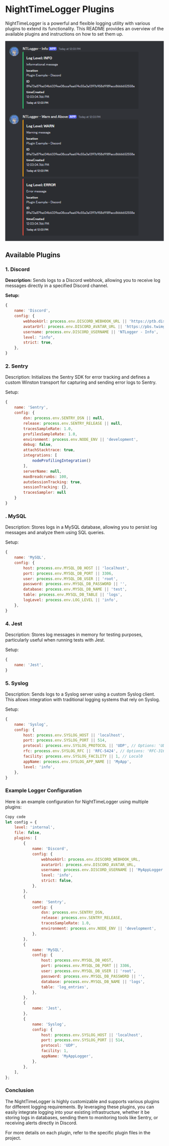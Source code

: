 # NightTimeLogger Plugins

NightTimeLogger is a powerful and flexible logging utility with various plugins to extend its functionality. This README provides an overview of the available plugins and instructions on how to set them up.

![Discord Plugin Output](https://github.com/NightSquawk/NightTimeLogger/blob/main/images/plugins/pluginDiscordOutput.png)

## Available Plugins

### 1. Discord
**Description:** Sends logs to a Discord webhook, allowing you to receive log messages directly in a specified Discord channel.

**Setup:**
```javascript
{
    name: 'Discord',
    config: {
        webhookUrl: process.env.DISCORD_WEBHOOK_URL || 'https://ptb.discord.com/api/webhooks/1271901134663192658/FmzqFlzbIJ7NunR_4rpBkPLb4QQ5aHSNEbpT311su-QM3ZlGDI6sFuC4Ff0MF_TFrf3k',
        avatarUrl: process.env.DISCORD_AVATAR_URL || 'https://pbs.twimg.com/profile_images/997535493624508416/V7Ed1k2o_400x400.jpg',
        username: process.env.DISCORD_USERNAME || 'NTLogger - Info',
        level: "info",
        strict: true,
    },
}
```

### 2. Sentry
Description: Initializes the Sentry SDK for error tracking and defines a custom Winston transport for capturing and sending error logs to Sentry.

Setup:

``` javascript
{
    name: 'Sentry',
    config: {
        dsn: process.env.SENTRY_DSN || null,
        release: process.env.SENTRY_RELEASE || null,
        tracesSampleRate: 1.0,
        profilesSampleRate: 1.0,
        environment: process.env.NODE_ENV || 'development',
        debug: false,
        attachStacktrace: true,
        integrations: [
            nodeProfilingIntegration()
        ],
        serverName: null,
        maxBreadcrumbs: 100,
        autoSessionTracking: true,
        sessionTracking: {},
        tracesSampler: null
    }
}
```

### . MySQL
Description: Stores logs in a MySQL database, allowing you to persist log messages and analyze them using SQL queries.

Setup:

``` javascript
{
    name: 'MySQL',
    config: {
        host: process.env.MYSQL_DB_HOST || 'localhost',
        port: process.env.MYSQL_DB_PORT || 3306,
        user: process.env.MYSQL_DB_USER || 'root',
        password: process.env.MYSQL_DB_PASSWORD || '',
        database: process.env.MYSQL_DB_NAME || 'test',
        table: process.env.MYSQL_DB_TABLE || 'logs',
        logLevel: process.env.LOG_LEVEL || 'info',
    },
}
````
### 4. Jest
Description: Stores log messages in memory for testing purposes, particularly useful when running tests with Jest.

Setup:

``` javascript
{
    name: 'Jest',
}
```

### 5. Syslog
Description: Sends logs to a Syslog server using a custom Syslog client. This allows integration with traditional logging systems that rely on Syslog.

Setup:

``` javascript
{
    name: 'Syslog',
    config: {
        host: process.env.SYSLOG_HOST || 'localhost',
        port: process.env.SYSLOG_PORT || 514,
        protocol: process.env.SYSLOG_PROTOCOL || 'UDP', // Options: 'UDP', 'TCP', 'TLS'
        rfc: process.env.SYSLOG_RFC || 'RFC-5424', // Options: 'RFC-3164', 'RFC-5424'
        facility: process.env.SYSLOG_FACILITY || 1, // Local0
        appName: process.env.SYSLOG_APP_NAME || 'MyApp',
        level: 'info',
    },
}
```

### Example Logger Configuration
Here is an example configuration for NightTimeLogger using multiple plugins:

``` javascript
Copy code
let config = {
    level: 'internal',
    file: false,
    plugins: [
        {
            name: 'Discord',
            config: {
                webhookUrl: process.env.DISCORD_WEBHOOK_URL,
                avatarUrl: process.env.DISCORD_AVATAR_URL,
                username: process.env.DISCORD_USERNAME || 'MyAppLogger',
                level: 'info',
                strict: false,
            },
        },
        {
            name: 'Sentry',
            config: {
                dsn: process.env.SENTRY_DSN,
                release: process.env.SENTRY_RELEASE,
                tracesSampleRate: 1.0,
                environment: process.env.NODE_ENV || 'development',
            },
        },
        {
            name: 'MySQL',
            config: {
                host: process.env.MYSQL_DB_HOST,
                port: process.env.MYSQL_DB_PORT || 3306,
                user: process.env.MYSQL_DB_USER || 'root',
                password: process.env.MYSQL_DB_PASSWORD || '',
                database: process.env.MYSQL_DB_NAME || 'logs',
                table: 'log_entries',
            },
        },
        {
            name: 'Jest',
        },
        {
            name: 'Syslog',
            config: {
                host: process.env.SYSLOG_HOST || 'localhost',
                port: process.env.SYSLOG_PORT || 514,
                protocol: 'UDP',
                facility: 1,
                appName: 'MyAppLogger',
            },
        },
    ],
};
```

### Conclusion
The NightTimeLogger is highly customizable and supports various plugins for different logging requirements. By leveraging these plugins, you can easily integrate logging into your existing infrastructure, whether it be storing logs in databases, sending them to monitoring tools like Sentry, or receiving alerts directly in Discord.

For more details on each plugin, refer to the specific plugin files in the project.